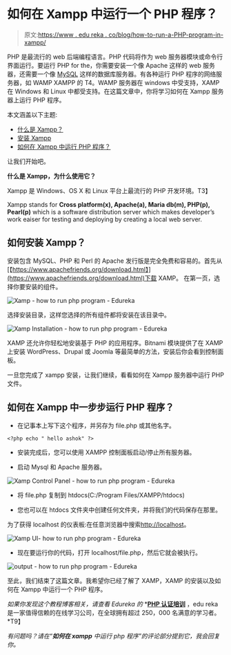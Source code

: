 # 如何在 Xampp 中运行一个 PHP 程序？

> 原文:[https://www . edu reka . co/blog/how-to-run-a-PHP-program-in-xampp/](https://www.edureka.co/blog/how-to-run-a-php-program-in-xampp/)

PHP 是最流行的 web 后端编程语言。PHP 代码将作为 web 服务器模块或命令行界面运行。要运行 PHP for the，你需要安装一个像 Apache 这样的 web 服务器，还需要一个像 [MySQL](https://www.edureka.co/blog/mysql-tutorial/) 这样的数据库服务器。有各种运行 PHP 程序的网络服务器，如 WAMP XAMPP 的 T4。WAMP 服务器在 windows 中受支持，XAMP 在 Windows 和 Linux 中都受支持。在这篇文章中，你将学习如何在 Xampp 服务器上运行 PHP 程序。

本文涵盖以下主题:

*   [什么是 Xampp？](#whatisxampp)
*   [安装 Xampp](#installxampp)
*   [如何在 Xampp 中运行 PHP 程序？](#howtorunphpprogram)

让我们开始吧。

**什么是 Xampp，为什么使用它？**

Xampp 是 Windows、OS X 和 Linux 平台上最流行的 PHP 开发环境。T3】

Xampp stands for **Cross platform(x), Apache(a), Maria db(m), PHP(p), Pearl(p)** which is a software distribution server which makes developer’s work eaiser for testing and deploying by creating a local web server.

## **如何安装 Xampp？**

安装包含 MySQL、PHP 和 Perl 的 Apache 发行版是完全免费和容易的。首先从[【https://www.apachefriends.org/download.html】](https://www.apachefriends.org/download.html)下载 XAMP。 在第一页，选择你要安装的组件。

![Xamp - how to run php program - Edureka](../Images/0bd82f91ee2b7c539f09146081532607.png)

选择安装目录，这样您选择的所有组件都将安装在该目录中。

![Xamp Installation - how to run php program - Edureka](../Images/51436e0fc979caa9282da7ef88200f55.png)

XAMP 还允许你轻松地安装基于 PHP 的应用程序。Bitnami 模块提供了在 XAMP 上安装 WordPress、Drupal 或 Joomla 等最简单的方法，安装后你会看到控制面板。

一旦您完成了 xampp 安装，让我们继续，看看如何在 Xampp 服务器中运行 PHP 文件。

## **如何在 Xampp 中一步步运行 PHP 程序？**

*   在记事本上写下这个程序，并另存为 file.php 或其他名字。

```
<?php echo " hello ashok" ?>
```

*   安装完成后，您可以使用 XAMPP 控制面板启动/停止所有服务器。

*   启动 Mysql 和 Apache 服务器。

![Xamp Control Panel - how to run php program - Edureka](../Images/77a1a57b782c0de9820cea581fd07bf3.png)

*   将 file.php 复制到 htdocs(C:/Program Files/XAMPP/htdocs)

*   您也可以在 htdocs 文件夹中创建任何文件夹，并将我们的代码保存在那里。

为了获得 localhost 的仪表板:在任意浏览器中搜索[http://localhost](http://localhost)。

![Xamp UI- how to run php program - Edureka](../Images/0a37f0478b7cf2ad64f52604a9f9abcf.png)

*   现在要运行你的代码，打开 localhost/file.php，然后它就会被执行。

![output - how to run php program - Edureka](../Images/c9335684b6d4b4fd98b0d5f2cea1b948.png)

至此，我们结束了这篇文章。我希望你已经了解了 XAMP，XAMP 的安装以及如何在 Xampp 中运行一个 PHP 程序。

*如果你发现这个教程博客相关，请查看 Edureka 的* *[**PHP 认证培训**](https://www.edureka.co/php-mysql-self-paced) ，edu reka 是一家值得信赖的在线学习公司，在全球拥有超过 250，000 名满意的学习者。*T9】

*有问题吗？请在“**如何在 xampp** 中运行 php 程序”的评论部分提到它，我会回复你。*